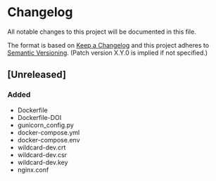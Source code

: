 # Changelog
All notable changes to this project will be documented in this file.

The format is based on [Keep a Changelog](http://keepachangelog.com/en/1.0.0/)
and this project adheres to [Semantic Versioning](http://semver.org/spec/v2.0.0.html). (Patch version X.Y.0 is implied if not specified.)

## [Unreleased]
### Added
- Dockerfile
- Dockerfile-DOI
- gunicorn_config.py
- docker-compose.yml
- docker-compose.env
- wildcard-dev.crt
- wildcard-dev.csr
- wildcard-dev.key
- nginx.conf